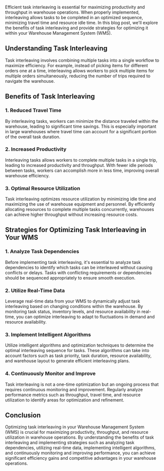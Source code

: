 Efficient task interleaving is essential for maximizing productivity and throughput in warehouse operations. When properly implemented, interleaving allows tasks to be completed in an optimized sequence, minimizing travel time and resource idle time. In this blog post, we'll explore the benefits of task interleaving and provide strategies for optimizing it within your Warehouse Management System (WMS).

## Understanding Task Interleaving

Task interleaving involves combining multiple tasks into a single workflow to maximize efficiency. For example, instead of picking items for different orders one at a time, interleaving allows workers to pick multiple items for multiple orders simultaneously, reducing the number of trips required to navigate the warehouse.

## Benefits of Task Interleaving

### 1. Reduced Travel Time

By interleaving tasks, workers can minimize the distance traveled within the warehouse, leading to significant time savings. This is especially important in large warehouses where travel time can account for a significant portion of the overall task duration.

### 2. Increased Productivity

Interleaving tasks allows workers to complete multiple tasks in a single trip, leading to increased productivity and throughput. With fewer idle periods between tasks, workers can accomplish more in less time, improving overall warehouse efficiency.

### 3. Optimal Resource Utilization

Task interleaving optimizes resource utilization by minimizing idle time and maximizing the use of warehouse equipment and personnel. By efficiently allocating resources to complete multiple tasks concurrently, warehouses can achieve higher throughput without increasing resource costs.

## Strategies for Optimizing Task Interleaving in Your WMS

### 1. Analyze Task Dependencies

Before implementing task interleaving, it's essential to analyze task dependencies to identify which tasks can be interleaved without causing conflicts or delays. Tasks with conflicting requirements or dependencies should be sequenced appropriately to ensure smooth execution.

### 2. Utilize Real-Time Data

Leverage real-time data from your WMS to dynamically adjust task interleaving based on changing conditions within the warehouse. By monitoring task status, inventory levels, and resource availability in real-time, you can optimize interleaving to adapt to fluctuations in demand and resource availability.

### 3. Implement Intelligent Algorithms

Utilize intelligent algorithms and optimization techniques to determine the optimal interleaving sequence for tasks. These algorithms can take into account factors such as task priority, task duration, resource availability, and warehouse layout to generate efficient interleaving plans.

### 4. Continuously Monitor and Improve

Task interleaving is not a one-time optimization but an ongoing process that requires continuous monitoring and improvement. Regularly analyze performance metrics such as throughput, travel time, and resource utilization to identify areas for optimization and refinement.

## Conclusion

Optimizing task interleaving in your Warehouse Management System (WMS) is crucial for maximizing productivity, throughput, and resource utilization in warehouse operations. By understanding the benefits of task interleaving and implementing strategies such as analyzing task dependencies, utilizing real-time data, implementing intelligent algorithms, and continuously monitoring and improving performance, you can achieve significant efficiency gains and competitive advantages in your warehouse operations.
